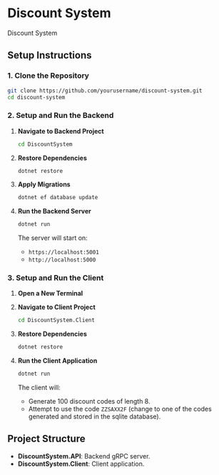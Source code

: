 # Discount System
Discount System 

## Setup Instructions

### 1. Clone the Repository

```bash
git clone https://github.com/yourusername/discount-system.git
cd discount-system
```

### 2. Setup and Run the Backend

1. **Navigate to Backend Project**

    ```bash
    cd DiscountSystem
    ```

2. **Restore Dependencies**

    ```bash
    dotnet restore
    ```

3. **Apply Migrations**

    ```bash
    dotnet ef database update
    ```

4. **Run the Backend Server**

    ```bash
    dotnet run
    ```

    The server will start on:
    - `https://localhost:5001`
    - `http://localhost:5000`

### 3. Setup and Run the Client

1. **Open a New Terminal**

2. **Navigate to Client Project**

    ```bash
    cd DiscountSystem.Client
    ```

3. **Restore Dependencies**

    ```bash
    dotnet restore
    ```

4. **Run the Client Application**

    ```bash
    dotnet run
    ```

    The client will:
    - Generate 100 discount codes of length 8.
    - Attempt to use the code `ZZSAXX2F` (change to one of the codes generated and stored in the sqlite database).

## Project Structure

- **DiscountSystem.API**: Backend gRPC server.
- **DiscountSystem.Client**: Client application.
